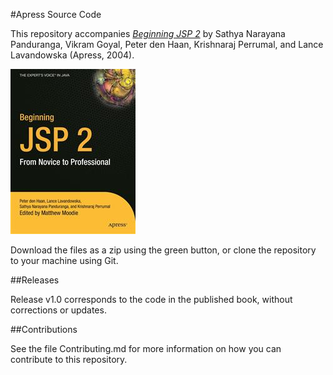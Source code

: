 #Apress Source Code

This repository accompanies [*Beginning JSP 2*](http://www.apress.com/9781590593394) by Sathya Narayana Panduranga, Vikram Goyal, Peter den Haan, Krishnaraj Perrumal, and Lance Lavandowska (Apress, 2004).

![Cover image](9781590593394.jpg)

Download the files as a zip using the green button, or clone the repository to your machine using Git.

##Releases

Release v1.0 corresponds to the code in the published book, without corrections or updates.

##Contributions

See the file Contributing.md for more information on how you can contribute to this repository.
